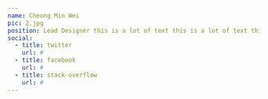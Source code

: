```yaml
---
name: Cheong Min Wei
pic: 2.jpg
position: Lead Designer this is a lot of text this is a lot of text this is a lot of text this is a lot of text this is a lot of text this is a lot of text this is a lot of text this is a lot of text this is a lot of text this is a lot of text this is a lot of text this is a lot of text this is 
social:
  - title: twitter
    url: #
  - title: facebook
    url: #
  - title: stack-overflow
    url: #
---
```

